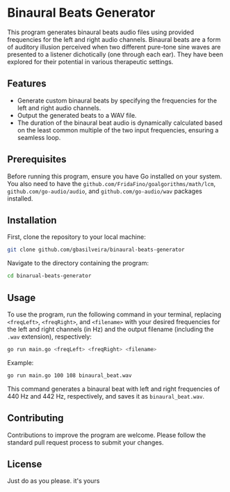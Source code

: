 # Binaural Beats Generator

This program generates binaural beats audio files using provided frequencies for the left and right audio channels. Binaural beats are a form of auditory illusion perceived when two different pure-tone sine waves are presented to a listener dichotically (one through each ear). They have been explored for their potential in various therapeutic settings.

## Features

- Generate custom binaural beats by specifying the frequencies for the left and right audio channels.
- Output the generated beats to a WAV file.
- The duration of the binaural beat audio is dynamically calculated based on the least common multiple of the two input frequencies, ensuring a seamless loop.

## Prerequisites

Before running this program, ensure you have Go installed on your system. You also need to have the `github.com/FridaFino/goalgorithms/math/lcm`, `github.com/go-audio/audio`, and `github.com/go-audio/wav` packages installed.

## Installation

First, clone the repository to your local machine:

```bash
git clone github.com/gbasilveira/binaural-beats-generator
```

Navigate to the directory containing the program:

```bash
cd binarual-beats-generator
```

## Usage

To use the program, run the following command in your terminal, replacing `<freqLeft>`, `<freqRight>`, and `<filename>` with your desired frequencies for the left and right channels (in Hz) and the output filename (including the `.wav` extension), respectively:

```bash
go run main.go <freqLeft> <freqRight> <filename>
```

Example:

```bash
go run main.go 100 108 binaural_beat.wav
```

This command generates a binaural beat with left and right frequencies of 440 Hz and 442 Hz, respectively, and saves it as `binaural_beat.wav`.

## Contributing

Contributions to improve the program are welcome. Please follow the standard pull request process to submit your changes.

## License

Just do as you please. it's yours
